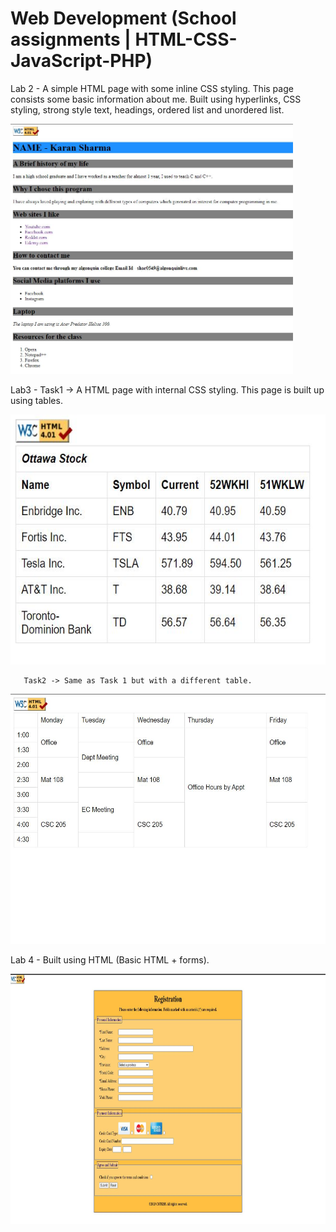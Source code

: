 # Web Development (School assignments | HTML-CSS-JavaScript-PHP)

Lab 2 - A simple HTML page with some inline CSS styling. This page consists some basic information about me. Built using hyperlinks, CSS styling, strong style text, headings, ordered list and unordered list.

<img src="images/CaptureLab2.JPG" Height=400>

Lab3 - Task1 -> A HTML page with internal CSS styling. This page is built up using tables.

<img src="images/CaptureLab3Task1.JPG" Height=400>

       Task2 -> Same as Task 1 but with a different table. 

<img src="images/CaptureLab3Task2.JPG" Height=400>

Lab 4 - Built using HTML (Basic HTML + forms).

<img src="images/CaptureLab4.JPG" Height=400>

